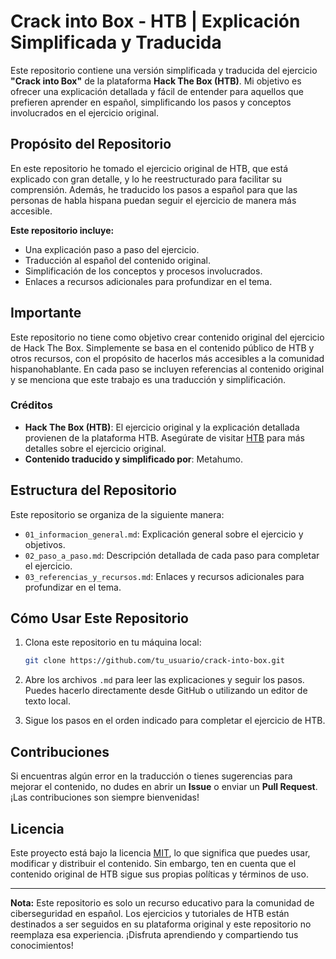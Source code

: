 # Crack into Box - HTB | Explicación Simplificada y Traducida

Este repositorio contiene una versión simplificada y traducida del ejercicio **"Crack into Box"** de la plataforma **Hack The Box (HTB)**. Mi objetivo es ofrecer una explicación detallada y fácil de entender para aquellos que prefieren aprender en español, simplificando los pasos y conceptos involucrados en el ejercicio original.

## Propósito del Repositorio

En este repositorio he tomado el ejercicio original de HTB, que está explicado con gran detalle, y lo he reestructurado para facilitar su comprensión. Además, he traducido los pasos a español para que las personas de habla hispana puedan seguir el ejercicio de manera más accesible.

**Este repositorio incluye:**

- Una explicación paso a paso del ejercicio.
- Traducción al español del contenido original.
- Simplificación de los conceptos y procesos involucrados.
- Enlaces a recursos adicionales para profundizar en el tema.

## Importante

Este repositorio no tiene como objetivo crear contenido original del ejercicio de Hack The Box. Simplemente se basa en el contenido público de HTB y otros recursos, con el propósito de hacerlos más accesibles a la comunidad hispanohablante. En cada paso se incluyen referencias al contenido original y se menciona que este trabajo es una traducción y simplificación.

### Créditos

- **Hack The Box (HTB)**: El ejercicio original y la explicación detallada provienen de la plataforma HTB. Asegúrate de visitar [HTB](https://www.hackthebox.eu/) para más detalles sobre el ejercicio original.
- **Contenido traducido y simplificado por**: Metahumo.

## Estructura del Repositorio

Este repositorio se organiza de la siguiente manera:

- `01_informacion_general.md`: Explicación general sobre el ejercicio y objetivos.
- `02_paso_a_paso.md`: Descripción detallada de cada paso para completar el ejercicio.
- `03_referencias_y_recursos.md`: Enlaces y recursos adicionales para profundizar en el tema.

## Cómo Usar Este Repositorio

1. Clona este repositorio en tu máquina local:
    ```bash
    git clone https://github.com/tu_usuario/crack-into-box.git
    ```

2. Abre los archivos `.md` para leer las explicaciones y seguir los pasos. Puedes hacerlo directamente desde GitHub o utilizando un editor de texto local.

3. Sigue los pasos en el orden indicado para completar el ejercicio de HTB.

## Contribuciones

Si encuentras algún error en la traducción o tienes sugerencias para mejorar el contenido, no dudes en abrir un **Issue** o enviar un **Pull Request**. ¡Las contribuciones son siempre bienvenidas!

## Licencia

Este proyecto está bajo la licencia [MIT](LICENSE), lo que significa que puedes usar, modificar y distribuir el contenido. Sin embargo, ten en cuenta que el contenido original de HTB sigue sus propias políticas y términos de uso.

---

**Nota:** Este repositorio es solo un recurso educativo para la comunidad de ciberseguridad en español. Los ejercicios y tutoriales de HTB están destinados a ser seguidos en su plataforma original y este repositorio no reemplaza esa experiencia. ¡Disfruta aprendiendo y compartiendo tus conocimientos!


